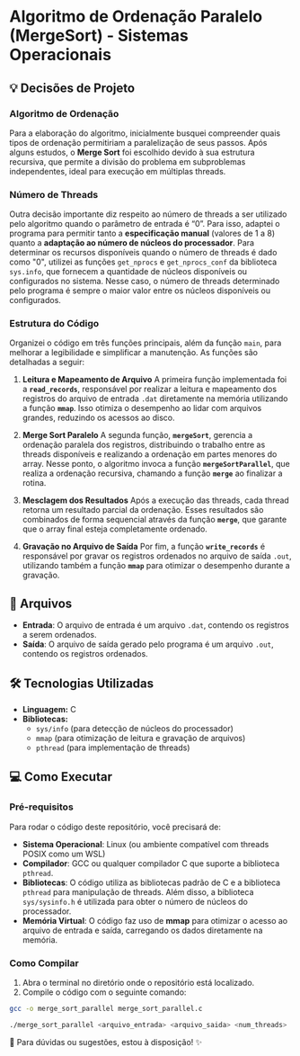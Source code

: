 # Algoritmo de Ordenação Paralelo (MergeSort) - Sistemas Operacionais

## 💡 Decisões de Projeto

### Algoritmo de Ordenação

Para a elaboração do algoritmo, inicialmente busquei compreender quais tipos de ordenação permitiriam a paralelização de seus passos. Após alguns estudos, o **Merge Sort** foi escolhido devido à sua estrutura recursiva, que permite a divisão do problema em subproblemas independentes, ideal para execução em múltiplas threads.

### Número de Threads

Outra decisão importante diz respeito ao número de threads a ser utilizado pelo algoritmo quando o parâmetro de entrada é “0”. Para isso, adaptei o programa para permitir tanto a **especificação manual** (valores de 1 a 8) quanto a **adaptação ao número de núcleos do processador**. Para determinar os recursos disponíveis quando o número de threads é dado como "0", utilizei as funções `get_nprocs` e `get_nprocs_conf` da biblioteca `sys.info`, que fornecem a quantidade de núcleos disponíveis ou configurados no sistema. Nesse caso, o número de threads determinado pelo programa é sempre o maior valor entre os núcleos disponíveis ou configurados.

### Estrutura do Código

Organizei o código em três funções principais, além da função `main`, para melhorar a legibilidade e simplificar a manutenção. As funções são detalhadas a seguir:

1. **Leitura e Mapeamento de Arquivo**
   A primeira função implementada foi a **`read_records`**, responsável por realizar a leitura e mapeamento dos registros do arquivo de entrada `.dat` diretamente na memória utilizando a função **`mmap`**. Isso otimiza o desempenho ao lidar com arquivos grandes, reduzindo os acessos ao disco.

2. **Merge Sort Paralelo**
   A segunda função, **`mergeSort`**, gerencia a ordenação paralela dos registros, distribuindo o trabalho entre as threads disponíveis e realizando a ordenação em partes menores do array. Nesse ponto, o algoritmo invoca a função **`mergeSortParallel`**, que realiza a ordenação recursiva, chamando a função **`merge`** ao finalizar a rotina.

3. **Mesclagem dos Resultados**
   Após a execução das threads, cada thread retorna um resultado parcial da ordenação. Esses resultados são combinados de forma sequencial através da função **`merge`**, que garante que o array final esteja completamente ordenado.

4. **Gravação no Arquivo de Saída**
   Por fim, a função **`write_records`** é responsável por gravar os registros ordenados no arquivo de saída `.out`, utilizando também a função **`mmap`** para otimizar o desempenho durante a gravação.


## 📂 Arquivos

- **Entrada**: O arquivo de entrada é um arquivo `.dat`, contendo os registros a serem ordenados.
- **Saída**: O arquivo de saída gerado pelo programa é um arquivo `.out`, contendo os registros ordenados.


## 🛠 Tecnologias Utilizadas

- **Linguagem:** C
- **Bibliotecas:** 
  - `sys/info` (para detecção de núcleos do processador)
  - `mmap` (para otimização de leitura e gravação de arquivos)
  - `pthread` (para implementação de threads)

## 💻 Como Executar

### Pré-requisitos

Para rodar o código deste repositório, você precisará de:

- **Sistema Operacional**: Linux (ou ambiente compatível com threads POSIX como um WSL)
- **Compilador**: GCC ou qualquer compilador C que suporte a biblioteca `pthread`.
- **Bibliotecas**: O código utiliza as bibliotecas padrão de C e a biblioteca `pthread` para manipulação de threads. Além disso, a biblioteca `sys/sysinfo.h` é utilizada para obter o número de núcleos do processador.
- **Memória Virtual**: O código faz uso de **mmap** para otimizar o acesso ao arquivo de entrada e saída, carregando os dados diretamente na memória.

### Como Compilar

1. Abra o terminal no diretório onde o repositório está localizado.
2. Compile o código com o seguinte comando:

```bash
gcc -o merge_sort_parallel merge_sort_parallel.c

./merge_sort_parallel <arquivo_entrada> <arquivo_saida> <num_threads>
```

🌟 Para dúvidas ou sugestões, estou à disposição! ✨
